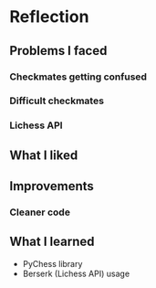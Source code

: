 # Reflection

## Problems I faced

### Checkmates getting confused

### Difficult checkmates

### Lichess API

## What I liked

## Improvements

### Cleaner code

## What I learned

- PyChess library
- Berserk (Lichess API) usage